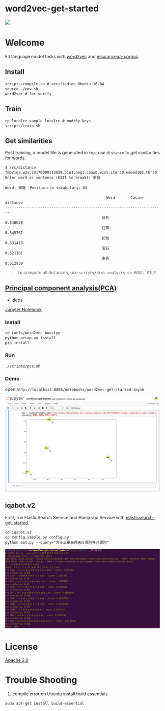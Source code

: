 # word2vec-get-started
![](https://camo.githubusercontent.com/ae91a5698ad80d3fe8e0eb5a4c6ee7170e088a7d/687474703a2f2f37786b6571692e636f6d312e7a302e676c622e636c6f7564646e2e636f6d2f61692f53637265656e25323053686f74253230323031372d30342d30342532306174253230382e32302e3437253230504d2e706e67)

# Welcome
Fit language model tasks with [word2vec](https://code.google.com/archive/p/word2vec) and [insuranceqa-corpus](https://github.com/Samurais/insuranceqa-corpus-zh).


## Install
```
scripts/compile.sh # verified on Ubuntu 16.04
source ./env.sh
word2vec # for verify
```

## Train
```
cp localrc.sample localrc # modify keys
scripts/train.sh
```

## Get similarities
Post training, a model file is generated in ```tmp```, use ```distance``` to get similarities for words.

```
$ src/distance tmp/iqa.w2v.20170909113039.bin1.neg1.cbow0.win5.iter30.embed100.thr30
Enter word or sentence (EXIT to break): 家庭

Word: 家庭  Position in vocabulary: 83

                                              Word       Cosine distance
------------------------------------------------------------------------
                                            日托                0.648058
                                            住房                0.645767
                                            初创                0.631415
                                            宝石                0.621161
                                            家务                0.612938              
```

> To compute all distances, use ```scripts/dist-analysis.sh MODEL_FILE```

## [Principal component analysis(PCA)](https://en.wikipedia.org/wiki/Principal_component_analysis)

* deps

[Jupyter Notebook](http://jupyter-notebook.readthedocs.io/en/latest/notebook.html)

### Install
```
cd tools/word2vec_boostpy
python setup.py install
pip install 
```

### Run
```
./scripts/pca.sh
```

### Demo
open ```http://localhost:8888/notebooks/word2vec-get-started.ipynb```

![](./assets/1.png)

## iqabot.v2
First, run ElasticSearch Service and Hanlp-api Service with [elasticsearch-get-started](https://github.com/Samurais/elasticsearch-get-started).

```
cd iqabot.v2
cp config.sample.py config.py
python bot.py --query="为什么要获得医疗保险补充保险"
```

![](./assets/2.png)

# License
[Apache 2.0](./LICENSE)

# Trouble Shooting

1. compile error on Ubuntu
install build essentials
```
sudo apt-get install build-essential
```